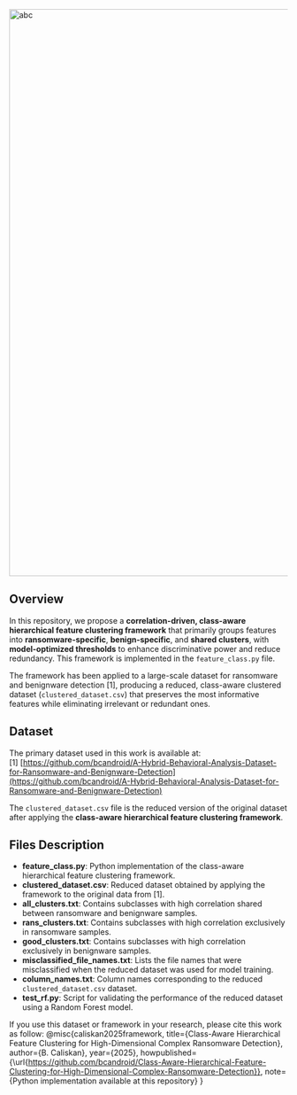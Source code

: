 <img width="1536" height="1024" alt="abc" src="https://github.com/user-attachments/assets/3473c4ab-9509-4f54-8469-8cabc6b12f4c" />

## Overview

In this repository, we propose a **correlation-driven, class-aware hierarchical feature clustering framework** that primarily groups features into **ransomware-specific**, **benign-specific**, and **shared clusters**, with **model-optimized thresholds** to enhance discriminative power and reduce redundancy. This framework is implemented in the `feature_class.py` file.

The framework has been applied to a large-scale dataset for ransomware and benignware detection [1], producing a reduced, class-aware clustered dataset (`clustered_dataset.csv`) that preserves the most informative features while eliminating irrelevant or redundant ones.

## Dataset

The primary dataset used in this work is available at:  
[1] [https://github.com/bcandroid/A-Hybrid-Behavioral-Analysis-Dataset-for-Ransomware-and-Benignware-Detection](https://github.com/bcandroid/A-Hybrid-Behavioral-Analysis-Dataset-for-Ransomware-and-Benignware-Detection)

The `clustered_dataset.csv` file is the reduced version of the original dataset after applying the **class-aware hierarchical feature clustering framework**.

## Files Description

* **feature_class.py**: Python implementation of the class-aware hierarchical feature clustering framework.  
* **clustered_dataset.csv**: Reduced dataset obtained by applying the framework to the original data from [1].  
* **all_clusters.txt**: Contains subclasses with high correlation shared between ransomware and benignware samples.  
* **rans_clusters.txt**: Contains subclasses with high correlation exclusively in ransomware samples.  
* **good_clusters.txt**: Contains subclasses with high correlation exclusively in benignware samples.  
* **misclassified_file_names.txt**: Lists the file names that were misclassified when the reduced dataset was used for model training.  
* **column_names.txt**: Column names corresponding to the reduced `clustered_dataset.csv` dataset.  
* **test_rf.py**: Script for validating the performance of the reduced dataset using a Random Forest model.

If you use this dataset or framework in your research, please cite this work as follow:
@misc{caliskan2025framework,
  title={Class-Aware Hierarchical Feature Clustering for High-Dimensional Complex Ransomware Detection},
  author={B. Caliskan},
  year={2025},
  howpublished={\url{https://github.com/bcandroid/Class-Aware-Hierarchical-Feature-Clustering-for-High-Dimensional-Complex-Ransomware-Detection}},
  note={Python implementation available at this repository}
}
